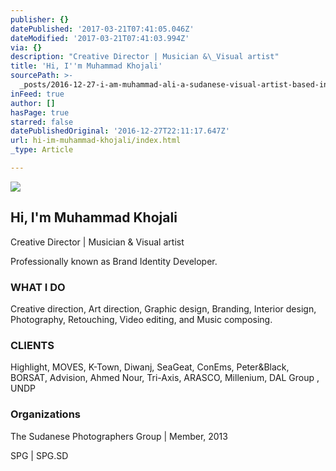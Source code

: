 ```yaml
---
publisher: {}
datePublished: '2017-03-21T07:41:05.046Z'
dateModified: '2017-03-21T07:41:03.994Z'
via: {}
description: "Creative Director | Musician &\_Visual artist"
title: 'Hi, ​I''m Muhammad Khojali'
sourcePath: >-
  _posts/2016-12-27-i-am-muhammad-ali-a-sudanese-visual-artist-based-in-riyadh.md
inFeed: true
author: []
hasPage: true
starred: false
datePublishedOriginal: '2016-12-27T22:11:17.647Z'
url: hi-im-muhammad-khojali/index.html
_type: Article

---
```

![](https://the-grid-user-content.s3-us-west-2.amazonaws.com/4adedf93-6dee-4661-8f5e-fe27e779b7ae.jpg)

## **Hi, ​I'm Muhammad Khojali**

Creative Director | Musician & Visual artist

Professionally known as Brand Identity Developer.

### ​**WHAT I DO**

Creative direction, Art direction, Graphic design, Branding, Interior design, Photography, Retouching, Video editing, and Music composing.

### **CLIENTS**​

Highlight, MOVES, K-Town, Diwanj, SeaGeat, ConEms, Peter&Black, BORSAT, Advision, Ahmed Nour, Tri-Axis, ARASCO, Millenium, DAL Group , UNDP

### **Organizations**

The Sudanese Photographers Group | Member, 2013

SPG | SPG.SD

​